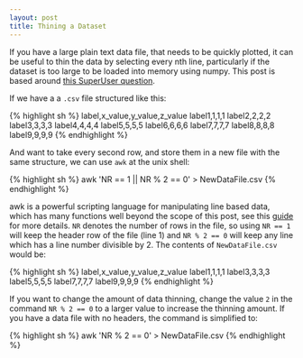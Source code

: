 ```yaml
---
layout: post
title: Thining a Dataset
---
```


If you have a large plain text data file, that needs to be quickly plotted, it can be useful to
thin the data by selecting every nth line, particularly if the dataset is too large to be loaded
into memory using numpy. This post is based around [this SuperUser question](http://superuser.com/questions/396536/how-to-keep-only-every-nth-line-of-a-file).

If we have a a `.csv` file structured like this:

{% highlight sh %}
label,x_value,y_value,z_value
label1,1,1,1
label2,2,2,2
label3,3,3,3
label4,4,4,4
label5,5,5,5
label6,6,6,6
label7,7,7,7
label8,8,8,8
label9,9,9,9
{% endhighlight %}

And want to take every second row, and store them in a new file with the same structure,
we can use `awk` at the unix shell:

{% highlight sh %}
awk 'NR == 1 || NR % 2 == 0' > NewDataFile.csv
{% endhighlight %}

awk is a powerful scripting language for manipulating line based data, which has
many functions well beyond the scope of this post, see this [guide](http://www.grymoire.com/Unix/Awk.html) for more details.
`NR` denotes the number of rows in the file, so using `NR == 1` will keep the header
row of the file (line 1) and `NR % 2 == 0` will keep any line which has a line number
divisible by 2. The contents of `NewDataFile.csv` would be:

{% highlight sh %}
label,x_value,y_value,z_value
label1,1,1,1
label3,3,3,3
label5,5,5,5
label7,7,7,7
label9,9,9,9
{% endhighlight %}

If you want to change the amount of data thinning, change the value `2` in the command `NR % 2 == 0`
to a larger value to increase the thinning amount. If you have a data file with no headers,
the command is simplified to:

{% highlight sh %}
awk 'NR % 2 == 0' > NewDataFile.csv
{% endhighlight %}
